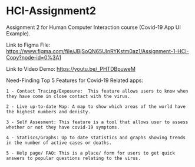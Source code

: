 # HCI-Assignment2
Assignment 2 for Human Computer Interaction course (Covid-19 App UI Example).

Link to Figma File: 
https://www.figma.com/file/JBjSoQN65UlnRYKstm0az1/Assignment-1-HCI-Copy?node-id=0%3A1

Link to Video Demo: 
https://youtu.be/_PHTDBpuweM

Need-Finding Top 5 Features for Covid-19 Related apps:

    1 - Contact Tracing/Exposure:  This feature allows users to know when they have come in close contact with the virus.
    
    2 - Live up-to-date Map: A map to show which areas of the world have the highest numbers and denisty.
    
    3 - Self Assesment: This feature is a tool that allows user to assess whether or not they have covid-19 symptoms.
    
    4 - Statiscs/Graphs: Up to date statistics and graphs showing trends in the number of active cases or deaths.
    
    5 - Help page/ FAQ: This is a place/ form for users to get quick answers to popular questions relating to the virus.
    
    



